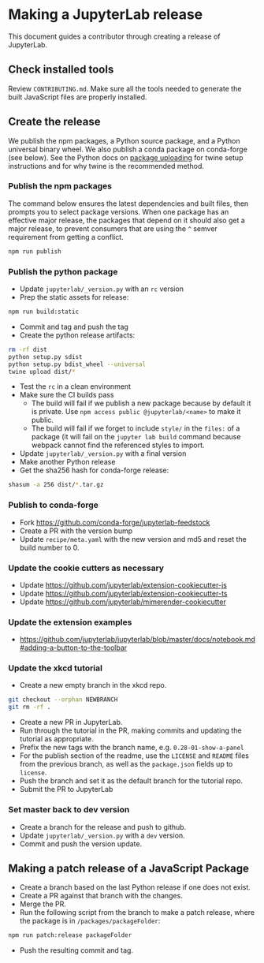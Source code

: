 
# Making a JupyterLab release

This document guides a contributor through creating a release of JupyterLab.

## Check installed tools

Review ``CONTRIBUTING.md``. Make sure all the tools needed to generate the
built JavaScript files are properly installed.

## Create the release

We publish the npm packages, a Python source package, and a Python universal binary wheel.  We also publish a conda package on conda-forge (see below).
See the Python docs on [package uploading](https://packaging.python.org/guides/tool-recommendations/)
for twine setup instructions and for why twine is the recommended method.

### Publish the npm packages
The command below ensures the latest dependencies and built files,
then prompts you to select package versions.  When one package has an 
effective major release, the packages that depend on it should also get a 
major release, to prevent consumers that are using the `^` semver 
requirement from getting a conflict.

```bash
npm run publish
```

### Publish the python package

- Update `jupyterlab/_version.py` with an `rc` version
- Prep the static assets for release:

```bash
npm run build:static
```

- Commit and tag and push the tag
- Create the python release artifacts:

```bash
rm -rf dist
python setup.py sdist
python setup.py bdist_wheel --universal
twine upload dist/*
```

- Test the `rc` in a clean environment 
- Make sure the CI builds pass
  - The build will fail if we publish a new package because by default it is
    private.  Use `npm access public @jupyterlab/<name>` to make it public.
  - The build will fail if we forget to include `style/` in the `files:`
    of a package (it will fail on the `jupyter lab build` command because
    webpack cannot find the referenced styles to import.
- Update `jupyterlab/_version.py` with a final version 
- Make another Python release
- Get the sha256 hash for conda-forge release:

```bash
shasum -a 256 dist/*.tar.gz
```

### Publish to conda-forge
- Fork https://github.com/conda-forge/jupyterlab-feedstock
- Create a PR with the version bump
- Update `recipe/meta.yaml` with the new version and md5 and reset the build number to 0.

### Update the cookie cutters as necessary
- Update https://github.com/jupyterlab/extension-cookiecutter-js
- Update https://github.com/jupyterlab/extension-cookiecutter-ts
- Update https://github.com/jupyterlab/mimerender-cookiecutter

### Update the extension examples
- https://github.com/jupyterlab/jupyterlab/blob/master/docs/notebook.md#adding-a-button-to-the-toolbar

### Update the xkcd tutorial
- Create a new empty branch in the xkcd repo.

```bash
git checkout --orphan NEWBRANCH
git rm -rf .
```

- Create a new PR in JupyterLab.
- Run through the tutorial in the PR, making commits and updating
the tutorial as appropriate.
- Prefix the new tags with the branch name, e.g. `0.28-01-show-a-panel`
- For the publish section of the readme, use the `LICENSE` and `README`
files from the previous branch, as well as the `package.json` fields up to 
`license`.
- Push the branch and set it as the default branch for the tutorial repo.
- Submit the PR to JupyterLab

### Set master back to dev version
- Create a branch for the release and push to github.
- Update `jupyterlab/_version.py` with a `dev` version.
- Commit and push the version update.


## Making a patch release of a JavaScript Package
- Create a branch based on the last Python release if one does not exist.
- Create a PR against that branch with the changes.
- Merge the PR.
- Run the following script from the branch to make a patch release, 
where the package is in `/packages/packageFolder`:

```bash
npm run patch:release packageFolder
```

- Push the resulting commit and tag.
